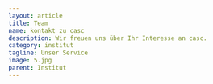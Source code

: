 ```yaml
---
layout: article
title: Team
name: kontakt_zu_casc
description: Wir freuen uns über Ihr Interesse an casc. 
category: institut
tagline: Unser Service
image: 5.jpg
parent: Institut
---
```


